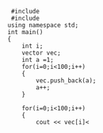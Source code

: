  <pre><code> #include<iostream>  
 #include<vector>
using namespace std;
int main()
{
	int i;
	vector<int> vec;
	int a =1;
	for(i=0;i<100;i++)
	{
		vec.push_back(a);
		a++;
	}

	for(i=0;i<100;i++)
	{
		cout << vec[i]<<endl;
	}
	return 0;
}
<pre/><code/>
